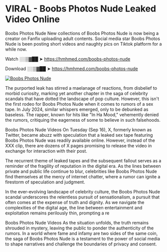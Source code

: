 # VIRAL - Boobs Photos Nude Leaked Video Online

Boobs Photos Nude New collections of Boobs Photos Nude is now being a creator on Fanfix uploading adult contents. Social media star Boobs Photos Nude is been posting short videos and naughty pics on Tiktok platform for a while now.

Watch ░░▒▓██ ➤ https://hmhmed.com/boobs-photos-nude

Download ░░▒▓██ ➤ https://hmhmed.com/boobs-photos-nude

[![Boobs Photos Nude](https://i.imgur.com/dJHk4Zq.gif)](https://hmhmed.com/boobs-photos-nude)

The purported leak has stirred a maelanage of reactions, from disbelief to morbid curiosity, marking yet another chapter in the saga of celebrity scandals that have dotted the landscape of pop culture. However, this isn't the first rodeo for Boobs Photos Nude when it comes to rumors of a sex tape. In July 2024, similar whispers emerged, only to be debunked as baseless. The rapper, known for hits like "In Ha Mood," vehemently denied the rumors, critiquing the eagerness of some to believe in such falsehoods.

Boobs Photos Nude Videos
On Tuesday (Sep 16), X, formerly known as Twitter, became abuzz with speculation that a leaked sex tape featuring Boobs Photos Nude was readily available online. However, instead of the XXX clip, there are dozens of X pages promising to release the video in exchange for interaction with their post.

The recurrent theme of leaked tapes and the subsequent fallout serves as a reminder of the fragility of reputation in the digital era. As the lines between private and public life continue to blur, celebrities like Boobs Photos Nude find themselves at the mercy of internet chatter, where a rumor can ignite a firestorm of speculation and judgment.

In the ever-evolving landscape of celebrity culture, the Boobs Photos Nude scandal underscores the relentless pursuit of sensationalism, a pursuit that often comes at the expense of truth and dignity. As we navigate the complexities of the digital age, the line between entertainment and exploitation remains perilously thin, prompting a re

Boobs Photos Nude Videos
As the situation unfolds, the truth remains shrouded in mystery, leaving the public to ponder the authenticity of the rumors. In a world where fame and infamy are two sides of the same coin, the saga of Boobs Photos Nude is a testament to the power of social media to shape narratives and challenge the boundaries of privacy and consent.
